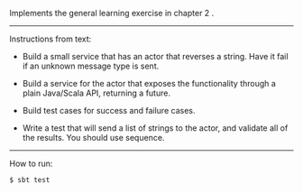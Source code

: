 Implements the general learning exercise in chapter 2 .

***
Instructions from text:

* Build a small service that has an actor that reverses a string.  Have it fail if an unknown message type is sent. 

* Build a service for the actor that exposes the functionality through a plain Java/Scala API, returning a future.

* Build test cases for success and failure cases.

* Write a test that will send a list of strings to the actor, and validate all of the results.  You should use sequence. 

***

How to run:

`$ sbt test`
